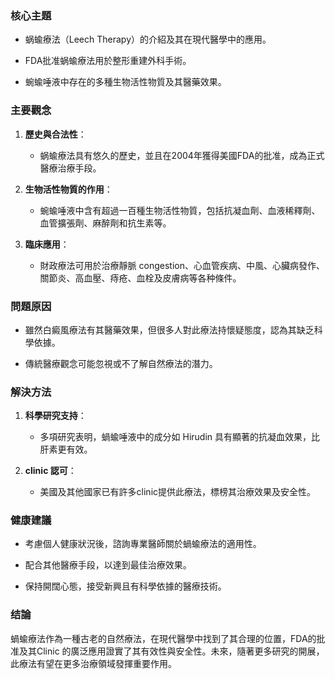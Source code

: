 ### 核心主題
- 蜗蝓療法（Leech Therapy）的介紹及其在現代醫學中的應用。
- FDA批准蜗蝓療法用於整形重建外科手術。
- 蜿蝓唾液中存在的多種生物活性物質及其醫藥效果。

### 主要觀念
1. **歷史與合法性**： 
   - 蜗蝓療法具有悠久的歷史，並且在2004年獲得美國FDA的批准，成為正式醫療治療手段。
2. **生物活性物質的作用**：
   - 蜿蝓唾液中含有超過一百種生物活性物質，包括抗凝血劑、血液稀釋劑、血管擴張劑、麻醉劑和抗生素等。
3. **臨床應用**： 
   - 財政療法可用於治療靜脈 congestion、心血管疾病、中風、心臟病發作、關節炎、高血壓、痔疮、血栓及皮膚病等各种條件。

### 問題原因
- 雖然白癜風療法有其醫藥效果，但很多人對此療法持懷疑態度，認為其缺乏科學依據。
- 傳統醫療觀念可能忽視或不了解自然療法的潛力。

### 解決方法
1. **科學研究支持**： 
   - 多項研究表明，蝸蝓唾液中的成分如 Hirudin 具有顯著的抗凝血效果，比肝素更有效。
2. **clinic 認可**： 
   - 美國及其他國家已有許多clinic提供此療法，標榜其治療效果及安全性。

### 健康建議
- 考慮個人健康狀況後，諮詢專業醫師關於蝸蝓療法的適用性。
- 配合其他醫療手段，以達到最佳治療效果。
- 保持開闊心態，接受新興且有科學依據的醫療技術。

### 结論
蝸蝓療法作為一種古老的自然療法，在現代醫學中找到了其合理的位置，FDA的批准及其Clinic 的廣泛應用證實了其有效性與安全性。未來，隨著更多研究的開展，此療法有望在更多治療領域發揮重要作用。